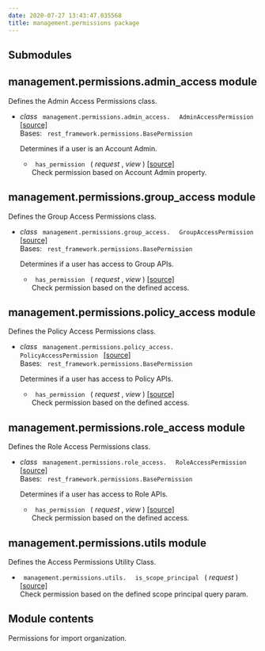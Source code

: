 ```yaml
---
date: 2020-07-27 13:43:47.035568
title: management.permissions package
---
```

<div id="management-permissions-package" class="section">


<div id="submodules" class="section">

## Submodules

</div>

<div id="module-management.permissions.admin_access" class="section">

<span id="management-permissions-admin-access-module"> </span>

## management.permissions.admin\_access module

Defines the Admin Access Permissions class.

  - *class* `  management.permissions.admin_access.  ` ` 
    AdminAccessPermission  ` [<span class="viewcode-link"> \[source\]
    </span>](../../_modules/management/permissions/admin_access/#AdminAccessPermission)  
    Bases: `  rest_framework.permissions.BasePermission  `
    
    Determines if a user is an Account Admin.
    
      - `  has_permission  ` <span class="sig-paren"> ( </span>
        *<span class="n"> request </span>* , *<span class="n"> view
        </span>* <span class="sig-paren"> ) </span>
        [<span class="viewcode-link"> \[source\]
        </span>](../../_modules/management/permissions/admin_access/#AdminAccessPermission.has_permission)  
        Check permission based on Account Admin property.

</div>

<div id="module-management.permissions.group_access" class="section">

<span id="management-permissions-group-access-module"> </span>

## management.permissions.group\_access module

Defines the Group Access Permissions class.

  - *class* `  management.permissions.group_access.  ` ` 
    GroupAccessPermission  ` [<span class="viewcode-link"> \[source\]
    </span>](../../_modules/management/permissions/group_access/#GroupAccessPermission)  
    Bases: `  rest_framework.permissions.BasePermission  `
    
    Determines if a user has access to Group APIs.
    
      - `  has_permission  ` <span class="sig-paren"> ( </span>
        *<span class="n"> request </span>* , *<span class="n"> view
        </span>* <span class="sig-paren"> ) </span>
        [<span class="viewcode-link"> \[source\]
        </span>](../../_modules/management/permissions/group_access/#GroupAccessPermission.has_permission)  
        Check permission based on the defined access.

</div>

<div id="module-management.permissions.policy_access" class="section">

<span id="management-permissions-policy-access-module"> </span>

## management.permissions.policy\_access module

Defines the Policy Access Permissions class.

  - *class* `  management.permissions.policy_access.  ` ` 
    PolicyAccessPermission  ` [<span class="viewcode-link"> \[source\]
    </span>](../../_modules/management/permissions/policy_access/#PolicyAccessPermission)  
    Bases: `  rest_framework.permissions.BasePermission  `
    
    Determines if a user has access to Policy APIs.
    
      - `  has_permission  ` <span class="sig-paren"> ( </span>
        *<span class="n"> request </span>* , *<span class="n"> view
        </span>* <span class="sig-paren"> ) </span>
        [<span class="viewcode-link"> \[source\]
        </span>](../../_modules/management/permissions/policy_access/#PolicyAccessPermission.has_permission)  
        Check permission based on the defined access.

</div>

<div id="module-management.permissions.role_access" class="section">

<span id="management-permissions-role-access-module"> </span>

## management.permissions.role\_access module

Defines the Role Access Permissions class.

  - *class* `  management.permissions.role_access.  ` ` 
    RoleAccessPermission  ` [<span class="viewcode-link"> \[source\]
    </span>](../../_modules/management/permissions/role_access/#RoleAccessPermission)  
    Bases: `  rest_framework.permissions.BasePermission  `
    
    Determines if a user has access to Role APIs.
    
      - `  has_permission  ` <span class="sig-paren"> ( </span>
        *<span class="n"> request </span>* , *<span class="n"> view
        </span>* <span class="sig-paren"> ) </span>
        [<span class="viewcode-link"> \[source\]
        </span>](../../_modules/management/permissions/role_access/#RoleAccessPermission.has_permission)  
        Check permission based on the defined access.

</div>

<div id="module-management.permissions.utils" class="section">

<span id="management-permissions-utils-module"> </span>

## management.permissions.utils module

Defines the Access Permissions Utility Class.

  - `  management.permissions.utils.  ` `  is_scope_principal  `
    <span class="sig-paren"> ( </span> *<span class="n"> request
    </span>* <span class="sig-paren"> ) </span>
    [<span class="viewcode-link"> \[source\]
    </span>](../../_modules/management/permissions/utils/#is_scope_principal)  
    Check permission based on the defined scope principal query param.

</div>

<div id="module-management.permissions" class="section">

<span id="module-contents"> </span>

## Module contents

Permissions for import organization.

</div>

</div>
